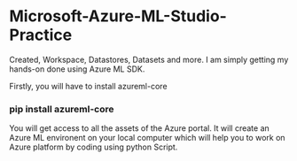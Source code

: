 # Microsoft-Azure-ML-Studio-Practice
Created, Workspace, Datastores, Datasets and more. I am simply getting my hands-on done using Azure ML SDK.


Firstly, you will have to install azureml-core

### pip install azureml-core

You will get access to all the assets of the Azure portal. It will create an Azure ML environent on your local computer which will help you to work on Azure platform by coding using python Script.
